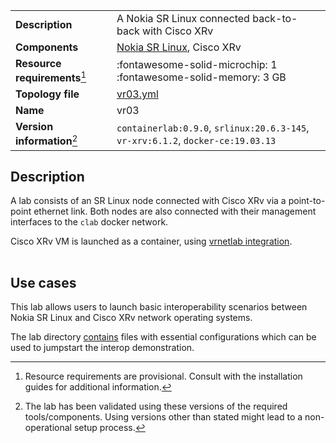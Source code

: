 |                               |                                                                                  |
| ----------------------------- | -------------------------------------------------------------------------------- |
| **Description**               | A Nokia SR Linux connected back-to-back with Cisco XRv                           |
| **Components**                | [Nokia SR Linux][srl], Cisco XRv                                                 |
| **Resource requirements**[^1] | :fontawesome-solid-microchip: 1 <br/>:fontawesome-solid-memory: 3 GB             |
| **Topology file**             | [vr03.yml][topofile]                                                             |
| **Name**                      | vr03                                                                             |
| **Version information**[^2]   | `containerlab:0.9.0`, `srlinux:20.6.3-145`, `vr-xrv:6.1.2`, `docker-ce:19.03.13` |

## Description
A lab consists of an SR Linux node connected with Cisco XRv via a point-to-point ethernet link. Both nodes are also connected with their management interfaces to the `clab` docker network.

Cisco XRv VM is launched as a container, using [vrnetlab integration](../manual/vrnetlab.md).

<div class="mxgraph" style="max-width:100%;border:1px solid transparent;margin:0 auto; display:block;" data-mxgraph="{&quot;page&quot;:0,&quot;zoom&quot;:1.5,&quot;highlight&quot;:&quot;#0000ff&quot;,&quot;nav&quot;:true,&quot;check-visible-state&quot;:true,&quot;resize&quot;:true,&quot;url&quot;:&quot;https://raw.githubusercontent.com/srl-labs/containerlab/diagrams/vr03.drawio&quot;}"></div>

## Use cases
This lab allows users to launch basic interoperability scenarios between Nokia SR Linux and Cisco XRv network operating systems.

The lab directory [contains](https://github.com/srl-labs/containerlab/tree/master/lab-examples/vr03) files with essential configurations which can be used to jumpstart the interop demonstration.

[srl]: https://www.nokia.com/networks/products/service-router-linux-NOS/
[topofile]: https://github.com/srl-labs/containerlab/tree/master/lab-examples/vr03/vr03.yml

[^1]: Resource requirements are provisional. Consult with the installation guides for additional information.
[^2]: The lab has been validated using these versions of the required tools/components. Using versions other than stated might lead to a non-operational setup process.

<script type="text/javascript" src="https://cdn.jsdelivr.net/gh/hellt/drawio-js@main/embed2.js" async></script>